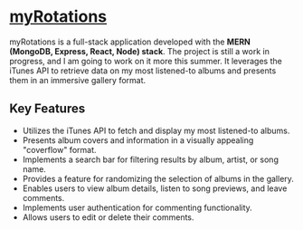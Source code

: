 # [myRotations](https://my-rotations.vercel.app/)
myRotations is a full-stack application developed with the **MERN (MongoDB, Express, React, Node) stack**. The project is still a work in progress, and I am going to work on it more this summer. It leverages the iTunes API to retrieve data on my most listened-to albums and presents them in an immersive gallery format.

## Key Features

- Utilizes the iTunes API to fetch and display my most listened-to albums.
- Presents album covers and information in a visually appealing "coverflow" format.
- Implements a search bar for filtering results by album, artist, or song name.
- Provides a feature for randomizing the selection of albums in the gallery.
- Enables users to view album details, listen to song previews, and leave comments.
- Implements user authentication for commenting functionality.
- Allows users to edit or delete their comments.
